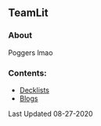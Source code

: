 ## TeamLit
### About
Poggers lmao
### Contents:
- [Decklists](https://joeygaffney.github.io/teamlit/res/decklists)
- [Blogs](https://joey.gaffney.github.io/teamlit/res/blogs)


Last Updated 08-27-2020